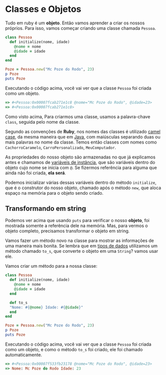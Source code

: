 # Classes e Objetos

Tudo em ruby é um **objeto**. Então vamos aprender a criar os nossos próprios. Para isso, vamos começar criando uma classe chamada `Pessoa`.

```ruby
class Pessoa
  def initialize(nome, idade)
    @nome = nome
    @idade = idade
  end
end

Poze = Pessoa.new("Mc Poze do Rodo", 23)
p Poze
puts Poze
```

Executando o código acima, você vai ver que a classe `Pessoa` foi criada como um objeto.

```ruby
=> #<Pessoa:0x00007fcab271e1c8 @nome="Mc Poze do Rodo", @idade=23>
=> #<Pessoa:0x00007fcab271e1c8>
```

Como visto acima, Para criarmos uma classe, usamos a palavra-chave `class`, seguida pelo nome da classe.

Segundo as convenções de **Ruby**, nos nomes das classes é utilizado [camel case](https://pt.wikipedia.org/wiki/CamelCase), da mesma maneira que em [Java](https://github.com/paulorievrs/java4noobs/blob/master/4%20-%20Intermedi%C3%A1rio/04-PrimeiraClasse.md), com maiúsculas separando duas ou mais palavras no nome da classe. Temos então classes com nomes como `CachorroCaramelo`, `CarroPersonalizado`, `MeuComputador`.

As propriedades do nosso objeto são armazenadas no que já explicamos antes e chamamos de [variáveis de instância](../3-Basico%20da%20Linguagem/3-variaveis.md), que são variáveis dentro do objeto cujo nome se inicia com `@`. Se fizermos referência para alguma que ainda não foi criada, **ela será**.

Podemos inicializar várias dessas variáveis dentro do método `initialize`, que é o construtor do nosso objeto, chamado após o método `new`, que aloca espaço na memória para o objeto sendo criado.

## Transformando em string

Podemos ver acima que usando `puts` para verificar o nosso **objeto**, foi mostrada somente a referência dele na memória. Mas, para vermos o objeto completo, precisamos transformar o objeto em string.

Vamos fazer um método novo na classe para mostrar as informações de uma maneira mais bonita. Se lembra que em [tipos de dados](../3-Basico%20da%20Linguagem/2-tipos-de-dados.md) utilizamos um método chamado `to_s`, que converte o objeto em uma `String`? vamos usar ele.

Vamos criar um método para a nossa classe:

```ruby
class Pessoa
  def initialize(nome, idade)
    @nome = nome
    @idade = idade
  end

  def to_s
  "Nome: #{@nome} Idade: #{@idade}"
  end
end

Poze = Pessoa.new("Mc Poze do Rodo", 23)
p Poze
puts Poze
```

Executando o código acima, você vai ver que a classe `Pessoa` foi criada como um objeto, e como o método `to_s` foi criado, ele foi chamado automaticamente.

```ruby
=> #<Pessoa:0x00007f533fb23178 @nome="Mc Poze do Rodo", @idade=23>
=> Nome: Mc Poze do Rodo Idade: 23
```
